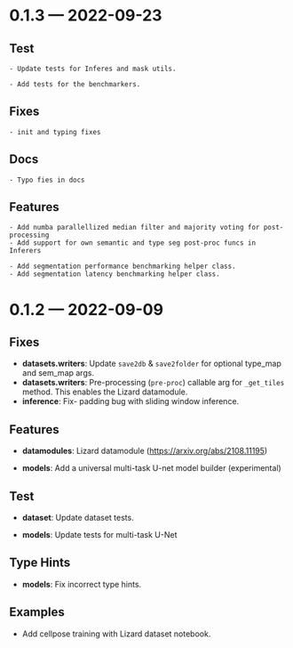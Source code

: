 <a id='changelog-0.1.3'></a>

# 0.1.3 — 2022-09-23

## Test

    - Update tests for Inferes and mask utils.

    - Add tests for the benchmarkers.

## Fixes

    - init and typing fixes

## Docs

    - Typo fies in docs

## Features

    - Add numba parallellized median filter and majority voting for post-processing
    - Add support for own semantic and type seg post-proc funcs in Inferers

    - Add segmentation performance benchmarking helper class.
    - Add segmentation latency benchmarking helper class.

<a id='changelog-0.1.2'></a>

# 0.1.2 — 2022-09-09

## Fixes

- **datasets.writers**: Update `save2db` & `save2folder` for optional type_map and sem_map args.
- **datasets.writers**: Pre-processing (`pre-proc`) callable arg for `_get_tiles` method. This enables the Lizard datamodule.
- **inference**: Fix- padding bug with sliding window inference.

## Features

- **datamodules**: Lizard datamodule (https://arxiv.org/abs/2108.11195)

- **models**: Add a universal multi-task U-net model builder (experimental)

## Test

- **dataset**: Update dataset tests.

- **models**: Update tests for multi-task U-Net

## Type Hints

- **models**: Fix incorrect type hints.

## Examples

- Add cellpose training with Lizard dataset notebook.
